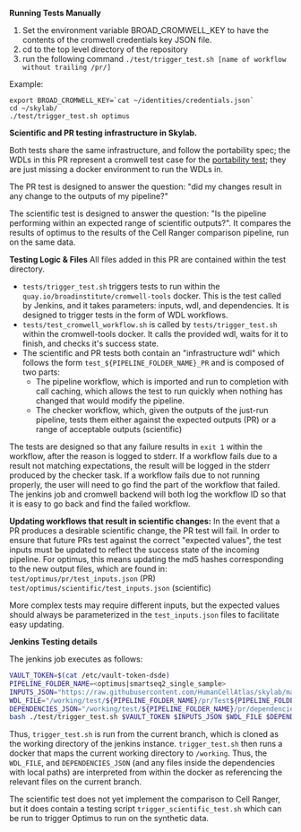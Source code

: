 **Running Tests Manually**
1) Set the environment variable BROAD_CROMWELL_KEY to have the contents of the cromwell credentials key JSON file.
2) cd to the top level directory of the repository
3) run the following command ```./test/trigger_test.sh [name of workflow without trailing /pr/]```

Example:
```
export BROAD_CROMWELL_KEY=`cat ~/identities/credentials.json`
cd ~/skylab/
./test/trigger_test.sh optimus
```

**Scientific and PR testing infrastructure in Skylab.**

Both tests share the same infrastructure, and follow the portability spec; the WDLs in this PR represent a cromwell test case for the [portability test](https://docs.google.com/document/d/1ghLoHMbKOPsndA1WgdSAHm5X82p86ryLBiAt1hz6HuI/edit); they are just missing a docker environment to run the WDLs in. 

The PR test is designed to answer the question: "did my changes result in any change to the outputs of my pipeline?"

The scientific test is designed to answer the question: "Is the pipeline performing within an expected range of scientific outputs?". 
It compares the results of optimus to the results of the Cell Ranger comparison pipeline, run on the same data. 

**Testing Logic & Files**
All files added in this PR are contained within the test directory. 
- `tests/trigger_test.sh` triggers tests to run within the `quay.io/broadinstitute/cromwell-tools` docker. This is the test called by Jenkins, and it takes parameters: inputs, wdl, and dependencies. It is designed to trigger tests in the form of WDL workflows.
- `tests/test_cromwell_workflow.sh` is called by `tests/trigger_test.sh` within the cromwell-tools docker. It calls the provided wdl, waits for it to finish, and checks it's success state. 
- The scientific and PR tests both contain an "infrastructure wdl" which follows the form `test_${PIPELINE_FOLDER_NAME}_PR` and is composed of two parts:
  - The pipeline workflow, which is imported and run to completion with call caching, which allows the test to run quickly when nothing has changed that would modify the pipeline. 
  - The checker workflow, which, given the outputs of the just-run pipeline, tests them either against the expected outputs (PR) or a range of acceptable outputs (scientific) 

The tests are designed so that any failure results in `exit 1` within the workflow, after the reason is logged to stderr. If a workflow fails due to a result not matching expectations, the result will be logged in the stderr produced by the checker task.
If a workflow fails due to not running properly, the user will need to go find the part of the workflow that failed. The jenkins job and cromwell backend will both log the workflow ID so that it is easy to go back and find the failed workflow.

**Updating workflows that result in scientific changes:**
In the event that a PR produces a desirable scientific change, the PR test will fail. In order to ensure that future PRs test against the correct "expected values", the test inputs must be updated to reflect the success state of the incoming pipeline. For optimus, this means updating the md5 hashes corresponding to the new output files, which are found in: 
`test/optimus/pr/test_inputs.json` (PR)
`test/optimus/scientific/test_inputs.json` (scientific)

More complex tests may require different inputs, but the expected values should always be parameterized in the `test_inputs.json` files to facilitate easy updating. 

**Jenkins Testing details**

The jenkins job executes as follows: 
```bash
VAULT_TOKEN=$(cat /etc/vault-token-dsde)
PIPELINE_FOLDER_NAME=<optimus|smartseq2_single_sample>
INPUTS_JSON="https://raw.githubusercontent.com/HumanCellAtlas/skylab/master/test/${PIPELINE_FOLDER_NAME}/pr/test_inputs.json"
WDL_FILE="/working/test/${PIPELINE_FOLDER_NAME}/pr/Test${PIPELINE_FOLDER_NAME}_PR.wdl"
DEPENDENCIES_JSON="/working/test/${PIPELINE_FOLDER_NAME}/pr/dependencies.json"
bash ./test/trigger_test.sh $VAULT_TOKEN $INPUTS_JSON $WDL_FILE $DEPENDENCIES_JSON
```

Thus, `trigger_test.sh` is run from the current branch, which is cloned as the working directory
of the jenkins instance. 
`trigger_test.sh` then runs a docker that maps the current working directory to `/working`.
Thus, the `WDL_FILE`, and `DEPENDENCIES_JSON` (and any files inside the dependencies with local paths) are interpreted from within the docker as referencing the relevant files on the current branch.

The scientific test does not yet implement the comparison to Cell Ranger, but it does contain a testing script `trigger_scientific_test.sh` which can be run to trigger Optimus to run on the synthetic data. 
